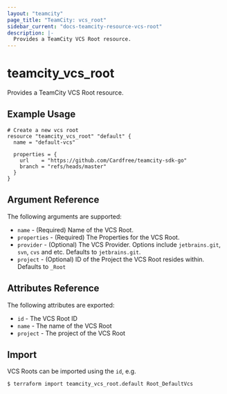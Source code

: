 ```yaml
---
layout: "teamcity"
page_title: "TeamCity: vcs_root"
sidebar_current: "docs-teamcity-resource-vcs-root"
description: |-
  Provides a TeamCity VCS Root resource.
---
```


# teamcity\_vcs\_root

Provides a TeamCity VCS Root resource.

## Example Usage

```hcl
# Create a new vcs root
resource "teamcity_vcs_root" "default" {
  name = "default-vcs"

  properties = {
    url    = "https://github.com/Cardfree/teamcity-sdk-go"
    branch = "refs/heads/master"
  }
}
```

## Argument Reference

The following arguments are supported:

* `name` - (Required) Name of the VCS Root.
* `properties` - (Required) The Properties for the VCS Root.
* `provider` - (Optional) The VCS Provider.
    Options include `jetbrains.git`, `svn`, `cvs` and etc.
    Defaults to `jetbrains.git`.
* `project` - (Optional) ID of the Project the VCS Root resides within.
    Defaults to `_Root`


## Attributes Reference

The following attributes are exported:

* `id` - The VCS Root ID
* `name` - The name of the VCS Root
* `project` - The project of the VCS Root


## Import

VCS Roots can be imported using the `id`, e.g.

```
$ terraform import teamcity_vcs_root.default Root_DefaultVcs
```
